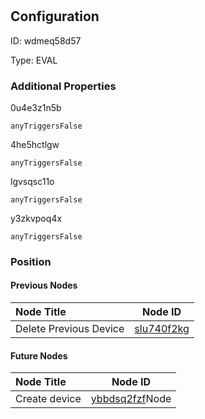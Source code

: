 # <nil>
## Configuration
ID:  wdmeq58d57

Type: EVAL 







### Additional Properties
0u4e3z1n5b
```string 
anyTriggersFalse
```


4he5hctlgw
```string 
anyTriggersFalse
```


lgvsqsc11o
```string 
anyTriggersFalse
```


y3zkvpoq4x
```string 
anyTriggersFalse
```





### Position

#### Previous Nodes
| Node Title | Node ID |
| :------------- | ------------ |
| Delete Previous Device | [slu740f2kg](./slu740f2kg.md) | 
 
 #### Future Nodes
| Node Title | Node ID |
| :------------- | ------------ |
| Create device |[ybbdsq2fzf](./ybbdsq2fzf.md)Node |[4he5hctlgw](./4he5hctlgw.md) | 
